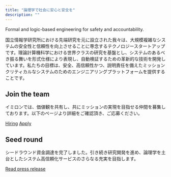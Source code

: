 ```yaml
---
title: "論理学で社会に安心と安全を"
description: ""
---
```


<div class="slogan">
Formal and logic-based engineering for safety and accountability.
</div>

<p class="pitch">
国立情報学研究所における先端研究を元に設立された我々は、大規模複雑なシステムの安全性と信頼性を向上させることに専念するテクノロジースタートアップです。理論計算機科学における世界クラスの研究を基盤とし、システムのあるべき振る舞いを形式仕様により表現し、自動検証するための革新的な技術を開発しています。私たちの目標は、安全、高信頼性かつ、説明責任を備えたミッションクリティカルなシステムのためのエンジニアリングプラットフォームを提供することです。
</p>

<div class="highlights">

  <div class="highlight">
    <h2>Join the team</h2>
    <p>イミロンでは、価値観を共有し、共にミッションの実現を目指せる仲間を募集しております。以下のページより詳細をご確認頂き、ご応募ください。</p>
    <!-- <p>We're looking for great people to join us. See our hiring page to see what sort of people we're looking for and register your interest.</p> -->
    <div class="highlight-actions">
      <a class="button" href="career">Hiring</a>
      <a class="button" href="https://forms.gle/UMskqwRAN7akSEXJ8">Apply</a>
    </div>
  </div>

  <div class="highlight">
    <h2>Seed round</h2>
    <!-- <p>We've closed our seed round to advance temporal logic and formal verification, enhancing safety, reliability, and accountability in complex systems.</p> -->
    <p>シードラウンド資金調達を完了しました。引き続き研究開発を進め、論理学を土台としたシステム高信頼化サービスのさらなる充実を目指します。</p>
    <div class="highlight-actions">
      <a class="button" href="/ja/post/seed-round/">Read press release</a>
    </div>
  </div>
  
  <!-- <div class="highlight">
    <h2>Haskell meetup</h2>
    <p>Imiron is hosting a <code>Haskell</code> meetup in Tokyo.</p>
    <div class="fields">
      <div class="field field-small">
        <div class="field-name">date</div>
        <div class="field-item">2024-02-02</div>
      </div>
      <div class="field field-small">
        <div class="field-name">location</div>
        <div class="field-item">Akihabara</div>
      </div>
      <div class="field field-small">
        <div class="field-name">registration</div>
        <div class="field-item"><a href="todo.com">meetup.com</a></div>
      </div>
    </div>
  </div> -->


</div>

